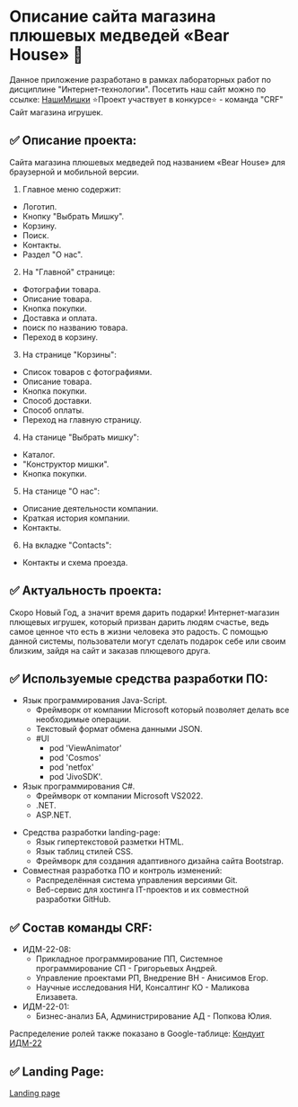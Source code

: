 # Описание сайта магазина плюшевых медведей «Bear House» 🧸
Данное приложение разработано в рамках лабораторных работ по дисциплине "Интернет-технологии".
Посетить наш сайт можно по ссылке: [НашиМишки](https://saintmantis.github.io/bear-house-landing-page/)
⭐Проект участвует в конкурсе⭐ - команда "CRF" Cайт магазина игрушек.


## ✅ Описание проекта:
Сайта магазина плюшевых медведей под названием «Bear House» для браузерной и мобильной версии.
1. Главное меню содержит:
  * Логотип.
  * Кнопку "Выбрать Мишку".
  * Корзину.
  * Поиск.
  * Контакты.
  * Раздел "О нас".

2. На "Главной" странице:
  * Фотографии товара.
  * Описание товара.
  * Кнопка покупки.
  * Доставка и оплата.
  * поиск по названию товара.
  * Переход в корзину.

3. На странице "Корзины":
  * Список товаров с фотографиями.
  * Описание товара.
  * Кнопка покупки.
  * Способ доставки.
  * Способ оплаты.
  * Переход на главную страницу.

4. На станице "Выбрать мишку":
  * Каталог.
  * "Конструктор мишки".
  * Кнопка покупки.

5. На станице "О нас":
  * Описание деятельности компании.
  * Краткая история компании.
  * Контакты.

6. На вкладке "Сontacts":
  * Контакты и схема проезда.


## ✅ Актуальность проекта:
Скоро Новый Год, а значит время дарить подарки!
Интернет-магазин плющевых игрушек, который призван дарить людям счастье, ведь самое ценное что есть в жизни человека это радость. С помощью данной системы, пользователи могут сделать подарок себе или своим близким, зайдя на сайт и заказав плющевого друга.

## ✅ Используемые средства разработки ПО:

+ Язык программирования Java-Script.
  + Фреймворк от компании Microsoft который позволяет делать все необходимые операции.
  + Текстовый формат обмена данными JSON.
  + #UI
    * pod 'ViewAnimator'
    * pod 'Cosmos'
    * pod 'netfox'
    * pod 'JivoSDK'.
+ Язык программирования C#.
  + Фреймворк от компании Microsoft VS2022.
  + .NET.
  + ASP.NET.
* Средства разработки landing-page:
  + Язык гипертекстовой разметки HTML.
  + Язык таблиц стилей CSS.
  + Фреймворк для создания адаптивного дизайна сайта Bootstrap.
* Совместная разработка ПО и контроль изменений:
  + Распределённая система управления версиями Git.
  + Веб-сервис для хостинга IT-проектов и их совместной разработки GitHub.


## ✅ Состав команды CRF:

+ ИДМ-22-08:
  * Прикладное программирование ПП, Системное программирование СП - Григорьевых Андрей.
  * Управление проектами РП, Внедрение ВН - Анисимов Егор.
  * Научные исследования НИ, Консалтинг КО - Маликова Елизавета.
+ ИДМ-22-01:
  * Бизнес-анализ БА, Администрирование АД - Попкова Юлия.

Распределение ролей также показано в Google-таблице:
[Кондуит ИДМ-22](https://docs.google.com/spreadsheets/d/1ypxgDUpNsaAK5PH90dTfGKdtDnWaeEDWfupEbDokN6A/edit?usp=sharing)


## ✅ Landing Page:
[Landing page](https://saintmantis.github.io/bear-house-landing-page/)